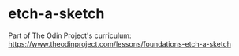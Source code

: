 # etch-a-sketch
Part of The Odin Project's curriculum: https://www.theodinproject.com/lessons/foundations-etch-a-sketch
